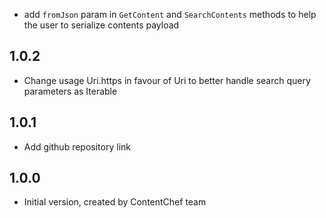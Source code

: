 - add `fromJson` param in `GetContent` and `SearchContents` methods to help the user to serialize contents payload 

## 1.0.2

- Change usage Uri.https in favour of Uri to better handle search query parameters as Iterable<String>

## 1.0.1

- Add github repository link

## 1.0.0

- Initial version, created by ContentChef team
